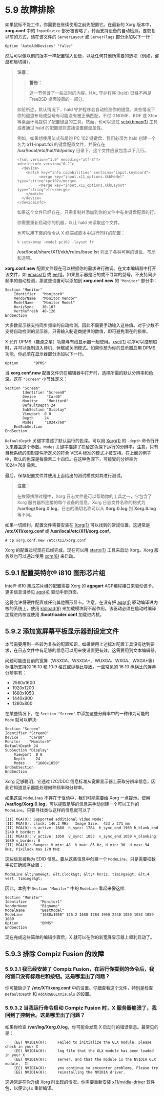 # 5.9 故障排除
 
如果鼠标不能工作，你需要在继续使用之前先配置它。在最新的 Xorg 版本中，**xorg.conf** 中的 `InputDevice` 部分被省略了，转而支持设备的自动检测。要恢复以前的方式，请在该文件的 `ServerLayout` 或 `ServerFlags` 部分添加以下一行：

```
Option "AutoAddDevices" "false"
```

然后可以像以前的版本一样配置输入设备，以及任何其他所需要的选项（例如，键盘布局切换）。

> **注意：**
>> **警告：**
>> 
>> 这一节包含了一些过时的内容。HAL 守护程序 (hald) 已经不再是 FreeBSD 桌面设置的一部分。
> 
>
> 如前所述，默认情况下，hald 守护程序会自动检测你的键盘。某些情况下你的键盘布局或型号有可能没有被正确匹配，不过 GNOME、KDE 或 Xfce 等桌面环境提供了配置键盘的工具。然而，也可以通过 [setxkbmap(1)](https://www.freebsd.org/cgi/man.cgi?query=setxkbmap&sektion=1&format=html) 工具或者通过 hald 的配置规则直接设置键盘属性。
>
> 
> 例如，如果想使用法式布局的 PC 102 键键盘，我们必须为 hald 创建一个名为 **x11-input.fdi** 的键盘配置文件，并保存在 **/usr/local/etc/hal/fdi/policy** 目录下。这个文件应该包含以下几行。
>
> ```
> <?xml version="1.0" encoding="utf-8"?>
> <deviceinfo version="0.2">
>   <device>
>     <match key="info.capabilities" contains="input.keyboard">
> 	        <merge key="input.x11_options.XkbModel" type="string">pc102</merge>
> 	        <merge key="input.x11_options.XkbLayout" type="string">fr</merge>
>     </match>
>   </device>
> </deviceinfo>
> ```
> 如果这个文件已经存在，只需复制并添加到你的文件中有关键盘配置的行。
> 
> 你需要重新启动你的机器，以让 hald 来读取这个文件。
> 
> 也可以用下面的命令从 X 终端或脚本中进行同样的配置：
> 
> ```
> % setxkbmap -model pc102 -layout fr
> ```
>
> **/usr/local/share/X11/xkb/rules/base.lst** 列出了各种可用的键盘、布局和选项。

**xorg.conf.new** 配置文件现在可以根据你的需求进行微调。在文本编辑器中打开该文件，如 [emacs(1)](https://www.freebsd.org/cgi/man.cgi?query=emacs&sektion=1&format=html) 或 [ee(1)](https://www.freebsd.org/cgi/man.cgi?query=ee&sektion=1&format=html)。如果显示器是旧的或不寻常的型号，不支持同步频率的自动检测，那这些设置可以添加到 **xorg.conf.new** 的 `"Monitor"` 部分中：

```
Section "Monitor"
	Identifier   "Monitor0"
	VendorName   "Monitor Vendor"
	ModelName    "Monitor Model"
	HorizSync    30-107
	VertRefresh  48-120
EndSection
```


大多数显示器支持同步频率的自动检测，因此不需要手动输入这些值。对于少数不支持自动检测的显示器，只需输入制造商提供的数值，即可避免潜在的损害。

X 允许 DPMS（能源之星）功能与有线显示器一起使用。[xset(1)](https://www.freebsd.org/cgi/man.cgi?query=xset&sektion=1&format=html) 程序可以控制超时，并可以强制进入待机、休眠或关闭模式。如果你想为你的显示器启用 DPMS 功能，你必须在显示器部分添加以下一行。

```
Option       "DPMS"
```

当 **xorg.conf.new** 配置文件仍在编辑器中打开时，选择所需的默认分辨率和色深。这在 `"Screen"` 小节处定义：

```
Section "Screen"
	    Identifier "Screen0"
	    Device     "Card0"
	    Monitor    "Monitor0"
	    DefaultDepth 24
	    SubSection "Display"
		Viewport  0 0
		Depth     24
		Modes     "1024x768"
	EndSubSection
EndSection
```

`DefaultDepth` 关键字描述了默认运行的色深。可以用 [Xorg(1)](https://www.freebsd.org/cgi/man.cgi?query=Xorg&sektion=1&format=html) 的 `-depth` 命令行开关来覆盖这个参数。`Modes` 关键字描述了在给定色深下运行的分辨率。注意，只有目标系统的图形硬件所定义的符合 VESA 标准的模式才被支持。在上面的例子中，默认的色深是每像素二十四位。在这种色深下，可接受的分辨率为 1024×768 像素。

最后，保存配置文件并使用上面给出的测试模式对其进行测试。

> **注意：**
>
> 在故障排除过程中，Xorg 日志文件是可以帮助你的工具之一，它包含了 Xorg 服务器所连接的每个设备的信息。Xorg 日志文件名称的格式为 **/var/log/Xorg.0.log**。日志的确切名称可以从 **Xorg.0.log** 到 **Xorg.8.log** 等不同。
>

如果一切顺利，配置文件需要安装在 [Xorg(1)](https://www.freebsd.org/cgi/man.cgi?query=Xorg&sektion=1&format=html) 可以找到的常规位置。这通常是 **/etc/X11/xorg.conf** 或 **/usr/local/etc/X11/xorg.conf**。

```
# cp xorg.conf.new /etc/X11/xorg.conf
```

Xorg 的配置过程现在已经完成。现在可以用 [startx(1)](https://www.freebsd.org/cgi/man.cgi?query=startx&sektion=1&format=html) 工具来启动 Xorg。Xorg 服务器也可以通过使用 [xdm(8)](https://www.freebsd.org/cgi/man.cgi?query=xdm&sektion=8&format=html) 来启动。

## 5.9.1 配置英特尔® i810 图形芯片组

Intel® i810 集成芯片组的配置需要 Xorg 的 **agpgart** AGP编程接口来驱动该卡。更多信息请参见 [agp(4)](https://www.freebsd.org/cgi/man.cgi?query=agp&sektion=4&format=html) 驱动手册页面。

这将允许将硬件配置成任何其他图形显卡。注意，在没有把 [agp(4)](https://www.freebsd.org/cgi/man.cgi?query=agp&sektion=4&format=html) 驱动编译进内核的系统上，使用 [kldload(8)](https://www.freebsd.org/cgi/man.cgi?query=kldload&sektion=8&format=html) 来加载模块将不起作用。该驱动必须在启动时编译加载进内核或使用 **/boot/loader.conf** 加载进内核。

## 5.9.2  添加宽屏幕平板显示器到设定文件

本节需要用到一些较为复杂的配置知识。如果使用上述标准配置工具没有达到要求，在日志文件中有足够的信息可以用来使设置更有效。这需要用到文本编辑器。

问题可能由目前的宽屏（WSXGA、WSXGA+、WUXGA、WXGA、WXGA+等）标准所支持的 16:10 和 10:9 格式或纵横比导致。一些常见的 16:10 纵横比的屏幕分辨率有：

- 2560x1600
- 1920x1200
- 1680x1050
- 1440x900
- 1280x800

在某些情况下，在 `Section "Screen"` 中添加这些分辨率中的一种作为可能的 `Mode` 就可以解决:

```
Section "Screen"
Identifier "Screen0"
Device     "Card0"
Monitor    "Monitor0"
DefaultDepth 24
SubSection "Display"
	Viewport  0 0
	Depth     24
	Modes     "1680x1050"
EndSubSection
EndSection
```

Xorg 足够聪明，它通过 I2C/DDC 信息标准从宽屏显示器上获取分辨率信息，因此它知道显示器能处理何种频率和分辨率。

如果这些 `ModeLines` 不存在于驱动中，我们可能需要给 Xorg 一点提示。使用 **/var/log/Xorg.0.log**，可以提取足够的信息来手动创建一个可以工作的`ModeLine`。只要寻找类似这样的信息就可以了：

```
(II) MGA(0): Supported additional Video Mode:
(II) MGA(0): clock: 146.2 MHz   Image Size:  433 x 271 mm
(II) MGA(0): h_active: 1680  h_sync: 1784  h_sync_end 1960 h_blank_end 2240 h_border: 0
(II) MGA(0): v_active: 1050  v_sync: 1053  v_sync_end 1059 v_blanking: 1089 v_border: 0
(II) MGA(0): Ranges: V min: 48  V max: 85 Hz, H min: 30  H max: 94 kHz, PixClock max 170 MHz
```

这些信息被称为 EDID 信息。要从这些信息中创建一个 `ModeLine`，只是需要把数字按正确顺序放置：

```
ModeLine &lt;name&gt; &lt;clock&gt; &lt;4 horiz. timings&gt; &lt;4 vert. timings&gt;
```

因此，本例中 `Section "Monitor"` 中的 `ModeLine` 看起来像这样:

```
Section "Monitor"
Identifier      "Monitor1"
VendorName      "Bigname"
ModelName       "BestModel"
ModeLine        "1680x1050" 146.2 1680 1784 1960 2240 1050 1053 1059 1089
Option          "DPMS"
EndSection
```

现在完成这些简单的编辑步骤后，X 就可以在你的新宽屏显示器上顺利启动了。

## 5.9.3 排除 Compiz Fusion 的故障

### 5.9.3.1 我已经安装了 Compiz Fusion，在运行你提到的命令后，我的窗口没有标题栏和按钮。这是哪里出了问题？

你可能缺少了 **/etc/X11/xorg.conf** 中的设置。仔细查看这个文件，特别是检查 `DefaultDepth` 和 `AddARGBGLXVisuals` 的设置。

### 5.9.3.2 当我运行命令启动 Compiz Fusion 时，X 服务器崩溃了，我回到了控制台。这是哪里出了问题？

如果你检查 **/var/log/Xorg.0.log**，你可能会发现 X 启动时的错误信息。最常见的是：

```
    (EE) NVIDIA(0):     Failed to initialize the GLX module; please check in your X
    (EE) NVIDIA(0):     log file that the GLX module has been loaded in your X
    (EE) NVIDIA(0):     server, and that the module is the NVIDIA GLX module.  If
    (EE) NVIDIA(0):     you continue to encounter problems, Please try
    (EE) NVIDIA(0):     reinstalling the NVIDIA driver.
```

这通常是在你升级 Xorg 时出现的情况。你需要重新安装 [x11/nvidia-driver](https://cgit.freebsd.org/ports/tree/x11/nvidia-driver/pkg-descr) 软件包，以便让`glx` 重新编译。
